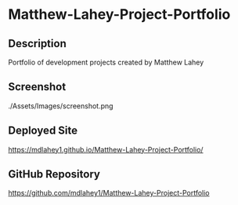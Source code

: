 # Matthew-Lahey-Project-Portfolio

## Description
Portfolio of development projects created by Matthew Lahey

## Screenshot
./Assets/Images/screenshot.png

## Deployed Site
https://mdlahey1.github.io/Matthew-Lahey-Project-Portfolio/

## GitHub Repository
https://github.com/mdlahey1/Matthew-Lahey-Project-Portfolio
